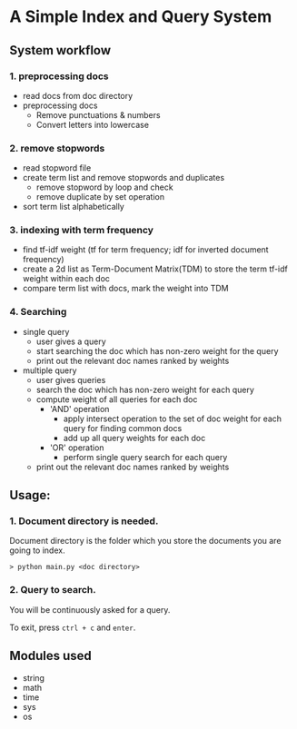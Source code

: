 # A Simple Index and Query System
## System workflow
### 1. preprocessing docs
- read docs from doc directory
- preprocessing docs
    - Remove punctuations & numbers
    - Convert letters into lowercase

### 2. remove stopwords
- read stopword file
- create term list and remove stopwords and duplicates
    - remove stopword by loop and check
    - remove duplicate by set operation
- sort term list alphabetically

### 3. indexing with term frequency
- find tf-idf weight (tf for term frequency; idf for inverted document frequency)
- create a 2d list as Term-Document Matrix(TDM) to store the term tf-idf weight within each doc
- compare term list with docs, mark the weight into TDM

### 4. Searching
- single query
    - user gives a query
    - start searching the doc which has non-zero weight for the query
    - print out the relevant doc names ranked by weights
- multiple query 
    - user gives queries
    - search the doc which has non-zero weight for each query
    - compute weight of all queries for each doc
        - 'AND' operation
            - apply intersect operation to the set of doc weight for each query for finding common docs
            - add up all query weights for each doc
        - 'OR' operation
            - perform single query search for each query
    - print out the relevant doc names ranked by weights

## Usage:
### 1. Document directory is needed.
Document directory is the folder which you store the documents you are going to index.
```
> python main.py <doc directory>
```
### 2. Query to search.
You will be continuously asked for a query.

To exit, press ```ctrl + c``` and ```enter```.

## Modules used
- string
- math
- time
- sys
- os